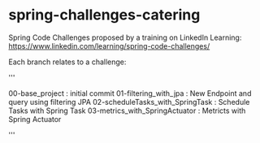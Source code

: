 # spring-challenges-catering

Spring Code Challenges proposed by a training on LinkedIn Learning: 
https://www.linkedin.com/learning/spring-code-challenges/

Each branch relates to a challenge:

'''

00-base_project : initial commit
01-filtering_with_jpa : New Endpoint and query using filtering JPA
02-scheduleTasks_with_SpringTask : Schedule Tasks with Spring Task
03-metrics_with_SpringActuator : Metricts with Spring Actuator

'''


